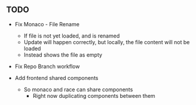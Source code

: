 ## TODO

* Fix Monaco - File Rename
  * If file is not yet loaded, and is renamed
  * Update will happen correctly, but locally, the file content will not be loaded
  * Instead shows the file as empty


* Fix Repo Branch workflow
* Add frontend shared components
  * So monaco and race can share components
    * Right now duplicating components between them
